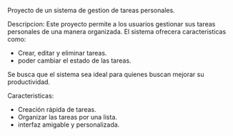 Proyecto de un sistema de gestion de tareas personales.

Descripcion:
Este proyecto permite a los usuarios gestionar sus tareas personales de una manera organizada. El sistema ofrecera caracteristicas como:
- Crear, editar y eliminar tareas.
- poder cambiar el estado de las tareas.
  
Se busca que el sistema sea ideal para quienes buscan mejorar su productividad.

Caracteristicas:
- Creación rápida de tareas.
- Organizar las tareas por una lista.
- interfaz amigable y personalizada.
